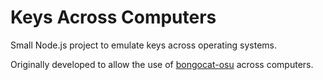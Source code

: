 # Keys Across Computers

Small Node.js project to emulate keys across operating systems.

Originally developed to allow the use of [bongocat-osu](https://github.com/kuroni/bongocat-osu) across computers.
